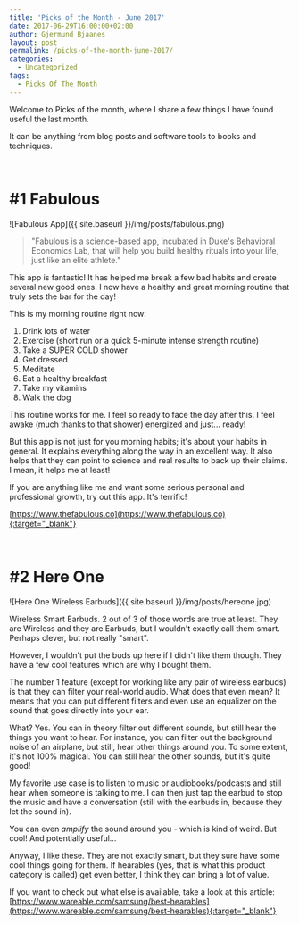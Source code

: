 ```yaml
---
title: 'Picks of the Month - June 2017'
date: 2017-06-29T16:00:00+02:00
author: Gjermund Bjaanes
layout: post
permalink: /picks-of-the-month-june-2017/
categories:
  - Uncategorized
tags:
  - Picks Of The Month
---
```


Welcome to Picks of the month, where I share a few things I have found useful the last month.


It can be anything from blog posts and software tools to books and techniques.

<!--more-->

&nbsp;

# #1 Fabulous

![Fabulous App]({{ site.baseurl }}/img/posts/fabulous.png)

> "Fabulous is a science-based app, incubated in Duke's Behavioral Economics Lab, that will help you build healthy rituals into your life, just like an elite athlete."

This app is fantastic! It has helped me break a few bad habits and create several new good ones. I now have a healthy and great morning routine that truly sets the bar for the day!

This is my morning routine right now:


1. Drink lots of water
2. Exercise (short run or a quick 5-minute intense strength routine)
3. Take a SUPER COLD shower
4. Get dressed
5. Meditate
6. Eat a healthy breakfast
7. Take my vitamins
8. Walk the dog


This routine works for me. I feel so ready to face the day after this. I feel awake (much thanks to that shower) energized and just... ready!

But this app is not just for you morning habits; it's about your habits in general. It explains everything along the way in an excellent way. It also helps that they can point to science and real results to back up their claims. I mean, it helps me at least!

If you are anything like me and want some serious personal and professional growth, try out this app. It's terrific!

[https://www.thefabulous.co](https://www.thefabulous.co){:target="_blank"}

&nbsp;

# #2 Here One

![Here One Wireless Earbuds]({{ site.baseurl }}/img/posts/hereone.jpg)

Wireless Smart Earbuds. 2 out of 3 of those words are true at least. They are Wireless and they are Earbuds, but I wouldn't exactly call them smart. Perhaps clever, but not really "smart".

However, I wouldn't put the buds up here if I didn't like them though. They have a few cool features which are why I bought them.

The number 1 feature (except for working like any pair of wireless earbuds) is that they can filter your real-world audio. What does that even mean? It means that you can put different filters and even use an equalizer on the sound that goes directly into your ear.

What? Yes. You can in theory filter out different sounds, but still hear the things you want to hear. For instance, you can filter out the background noise of an airplane, but still, hear other things around you. To some extent, it's not 100% magical. You can still hear the other sounds, but it's quite good!

My favorite use case is to listen to music or audiobooks/podcasts and still hear when someone is talking to me. I can then just tap the earbud to stop the music and have a conversation (still with the earbuds in, because they let the sound in).

You can even *amplify* the sound around you - which is kind of weird. But cool! And potentially useful...

Anyway, I like these. They are not exactly smart, but they sure have some cool things going for them. If hearables (yes, that is what this product category is called) get even better, I think they can bring a lot of value.

If you want to check out what else is available, take a look at this article: [https://www.wareable.com/samsung/best-hearables](https://www.wareable.com/samsung/best-hearables){:target="_blank"}
